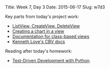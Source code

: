 Title: Week 7, Day 3
Date: 2015-06-17
Slug: w7d3

Key parts from today's project work:

* [ListView, CreateView, DeleteView](https://github.com/tiyd-python-2015-05/mowdie/blob/master/mowdie/updates/views.py#L31)
* [Creating a chart in a view](https://github.com/tiyd-python-2015-05/mowdie/blob/master/mowdie/updates/views.py#L146)
* [Documentation for class-based views](https://docs.djangoproject.com/en/1.8/topics/class-based-views/)
* [Kenneth Love's CBV docs](http://ccbv.co.uk/)

Reading after today's homework:

* [Test-Driven Development with Python](http://www.obeythetestinggoat.com/).
